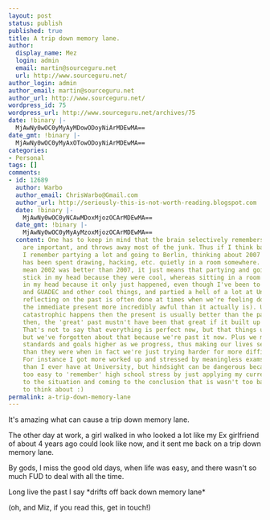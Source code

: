 ```yaml
---
layout: post
status: publish
published: true
title: A trip down memory lane.
author:
  display_name: Mez
  login: admin
  email: martin@sourceguru.net
  url: http://www.sourceguru.net/
author_login: admin
author_email: martin@sourceguru.net
author_url: http://www.sourceguru.net/
wordpress_id: 75
wordpress_url: http://www.sourceguru.net/archives/75
date: !binary |-
  MjAwNy0wOC0yMyAyMDowODoyNiArMDEwMA==
date_gmt: !binary |-
  MjAwNy0wOC0yMyAxOTowODoyNiArMDEwMA==
categories:
- Personal
tags: []
comments:
- id: 12689
  author: Warbo
  author_email: ChrisWarbo@Gmail.com
  author_url: http://seriously-this-is-not-worth-reading.blogspot.com
  date: !binary |-
    MjAwNy0wOC0yNCAwMDoxMjozOCArMDEwMA==
  date_gmt: !binary |-
    MjAwNy0wOC0yMyAyMzoxMjozOCArMDEwMA==
  content: One has to keep in mind that the brain selectively remembers things that
    are important, and throws away most of the junk. Thus if I think back to 2002
    I remember partying a lot and going to Berlin, thinking about 2007 a lot of it
    has been spent drawing, hacking, etc. quietly in a room somewhere. This doesn't
    mean 2002 was better than 2007, it just means that partying and going to Germany
    stick in my head because they were cool, whereas sitting in a room hacking sticks
    in my head because it only just happened, even though I've been to LUG Radio Live
    and GUADEC and other cool things, and partied a hell of a lot at University (and
    reflecting on the past is often done at times when we're feeling down, thus making
    the immediate present more incredibly awful than it actually is). Unless something
    catastrophic happens then the present is usually better than the past (and even
    then, the 'great' past mustn't have been that great if it built up to a catastrophe).
    That's not to say that everything is perfect now, but that things used to be worse
    but we've forgotten about that because we're past it now. Plus we may set our
    standards and goals higher as we progress, thus making our lives seem much harder
    than they were when in fact we're just trying harder for more difficult goals.
    For instance I got more worked up and stressed by meaningless exams in high school
    than I ever have at University, but hindsight can be dangerous because it is far
    too easy to 'remember' high school stress by just applying my current thinking
    to the situation and coming to the conclusion that is wasn't too bad. Just something
    to think about :)
permalink: a-trip-down-memory-lane
---
```

<p>It's amazing what can cause a trip down memory lane.</p>
<p>The other day at work, a girl walked in who looked a lot like my Ex girlfriend of about 4 years ago could look like now, and it sent me back on a trip down memory lane.</p>
<p>By gods, I miss the good old days, when life was easy, and there wasn't so much FUD to deal with all the time.</p>
<p>Long live the past I say *drifts off back down memory lane*</p>
<p>(oh, and Miz, if you read this, get in touch!)</p>
